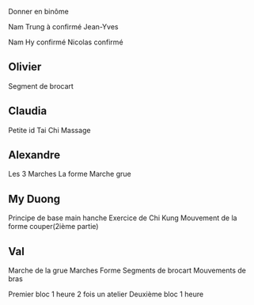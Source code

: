 Donner en binôme

Nam Trung à confirmé
Jean-Yves

Nam Hy confirmé
Nicolas confirmé

 ## Olivier 
Segment de brocart
## Claudia

Petite id Tai Chi
Massage

## Alexandre
Les 3 Marches
La forme 
Marche grue


## My Duong
Principe de base main hanche
Exercice de Chi Kung
Mouvement de la forme couper(2ième partie)

## Val
Marche de la grue
Marches 
Forme
Segments de brocart
Mouvements de bras

Premier bloc 1 heure 2 fois un atelier
Deuxième bloc 1 heure 